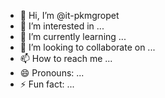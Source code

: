 - 👋 Hi, I’m @it-pkmgropet
- 👀 I’m interested in ...
- 🌱 I’m currently learning ...
- 💞️ I’m looking to collaborate on ...
- 📫 How to reach me ...
- 😄 Pronouns: ...
- ⚡ Fun fact: ...

<!---
it-pkmgropet/it-pkmgropet is a ✨ special ✨ repository because its `README.md` (this file) appears on your GitHub profile.
You can click the Preview link to take a look at your changes.
--->
